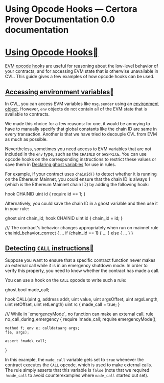 # Using Opcode Hooks — Certora Prover Documentation 0.0 documentation

# [Using Opcode Hooks](#id1)[](#using-opcode-hooks "Link to this heading")

[EVM opcode hooks](../cvl/hooks.html#opcode-hooks) are useful for reasoning about the low-level behavior of your contracts, and for accessing EVM state that is otherwise unavailable in CVL. This guide gives a few examples of how opcode hooks can be used.

## [Accessing environment variables](#id2)[](#accessing-environment-variables "Link to this heading")

In CVL, you can access EVM variables like `msg.sender` using an [environment object](../cvl/types.html#env). However, `env` objects do not contain all of the EVM state that is available to contracts.

We made this choice for a few reasons: for one, it would be annoying to have to manually specify that global constants like the chain ID are same in every transaction. Another is that we have tried to decouple CVL from EVM as much as possible.

Nevertheless, sometimes you need access to EVM variables that are not included in the `env` type, such as the `CHAINID` or `GASPRICE`. You can use opcode hooks on the corresponding instructions to restrict these values or save them in [Declaring ghost variables](../cvl/ghosts.html#ghost-variables) for use in rules.

For example, if your contract uses `chainid()` to detect whether it is running on the Ethereum Mainnet, you could ensure that the chain ID is always 1 (which is the Ethereum Mainnet chain ID) by adding the following hook:

hook CHAINID uint id {
    require id \== 1;
}

Alternatively, you could save the chain ID in a ghost variable and then use it in your rule:

ghost uint chain\_id;
hook CHAINID uint id {
    chain\_id \= id;
}

/// The contract's behavior changes appropriately when run on mainnet
rule chainid\_behavior\_correct {
    ...
    if (chain\_id \== 1) {
        ...
    } else {
        ...
    }
}

## [Detecting `CALL` instructions](#id3)[](#detecting-call-instructions "Link to this heading")

Suppose you want to ensure that a specific contract function never makes an external call while it is in an emergency shutdown mode. In order to verify this property, you need to know whether the contract has made a call.

You can use a hook on the `CALL` opcode to write such a rule:

ghost bool made\_call;

hook CALL(uint g, address addr, uint value, uint argsOffset, uint argsLength, uint retOffset, uint retLength) uint rc {
    made\_call \= true;
}

/// While in \`emergencyMode\`, no function can make an external call.
rule no\_call\_during\_emergency {
    require !made\_call;
    require emergencyMode();

    method f; env e; calldataarg args;
    f(e, args);

    assert !made\_call;
}

In this example, the `made_call` variable gets set to `true` whenever the contract executes the `CALL` opcode, which is used to make external calls. The rule simply asserts that this variable is `false` (note that we required `!made_call` to avoid counterexamples where `made_call` started out set).
